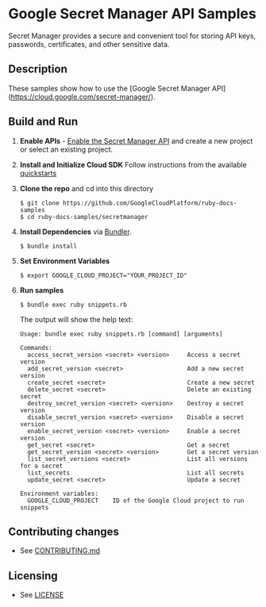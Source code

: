 # Google Secret Manager API Samples

Secret Manager provides a secure and convenient tool for storing API keys,
passwords, certificates, and other sensitive data.


## Description

These samples show how to use the [Google Secret Manager API]
(https://cloud.google.com/secret-manager/).

## Build and Run
1.  **Enable APIs** - [Enable the Secret Manager API](https://console.cloud.google.com/flows/enableapi?apiid=secretmanager.googleapis.com)
    and create a new project or select an existing project.

1.  **Install and Initialize Cloud SDK**
    Follow instructions from the available [quickstarts](https://cloud.google.com/sdk/docs/quickstarts)

1.  **Clone the repo** and cd into this directory

    ```text
    $ git clone https://github.com/GoogleCloudPlatform/ruby-docs-samples
    $ cd ruby-docs-samples/secretmanager
    ```

1. **Install Dependencies** via [Bundler](https://bundler.io).

    ```text
    $ bundle install
    ```

1. **Set Environment Variables**

    ```text
    $ export GOOGLE_CLOUD_PROJECT="YOUR_PROJECT_ID"
    ```

1. **Run samples**

    ```text
    $ bundle exec ruby snippets.rb
    ```

    The output will show the help text:

    ```text
    Usage: bundle exec ruby snippets.rb [command] [arguments]

    Commands:
      access_secret_version <secret> <version>     Access a secret version
      add_secret_version <secret>                  Add a new secret version
      create_secret <secret>                       Create a new secret
      delete_secret <secret>                       Delete an existing secret
      destroy_secret_version <secret> <version>    Destroy a secret version
      disable_secret_version <secret> <version>    Disable a secret version
      enable_secret_version <secret> <version>     Enable a secret version
      get_secret <secret>                          Get a secret
      get_secret_version <secret> <version>        Get a secret version
      list_secret_versions <secret>                List all versions for a secret
      list_secrets                                 List all secrets
      update_secret <secret>                       Update a secret

    Environment variables:
      GOOGLE_CLOUD_PROJECT    ID of the Google Cloud project to run snippets
    ```

## Contributing changes

* See [CONTRIBUTING.md](../CONTRIBUTING.md)

## Licensing

* See [LICENSE](../LICENSE)
